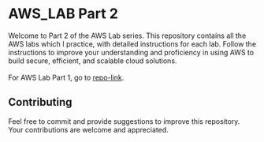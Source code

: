 # AWS_LAB Part 2
Welcome to Part 2 of the AWS Lab series. This repository contains all the AWS labs which I practice, with detailed instructions for each lab. Follow the instructions to improve your understanding and proficiency in using AWS to build secure, efficient, and scalable cloud solutions.
<br>
<br>
For AWS Lab Part 1, go to [repo-link](https://github.com/Shubhiidixit/AWS-Lab).

## Contributing
Feel free to commit and provide suggestions to improve this repository. Your contributions are welcome and appreciated.













